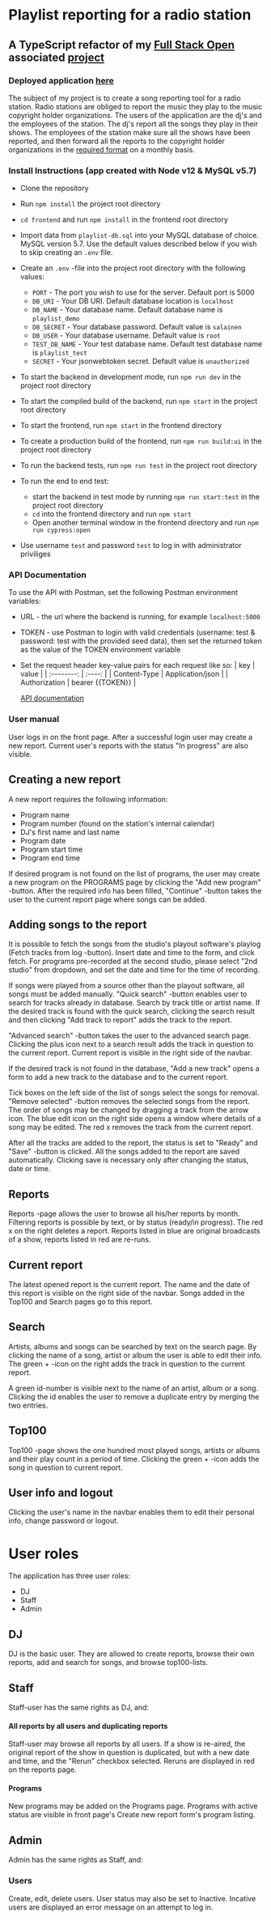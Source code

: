 # Playlist reporting for a radio station

## A TypeScript refactor of my [Full Stack Open](https://fullstackopen.com/en/) associated [project](https://github.com/teemukostamo/fullstack_harjoitustyo)

### Deployed application [here](https://playlist-demo.teemukostamo.com/)

The subject of my project is to create a song reporting tool for a radio station. Radio stations are obliged to report the music they play to the music copyright holder organizations. The users of the application are the dj's and the employees of the station. The dj's report all the songs they play in their shows. The employees of the station make sure all the shows have been reported, and then forward all the reports to the copyright holder organizations in the [required format](https://www.gramex.fi//wp-content/uploads/2018/11/raportointiohje_kaupalliset_radiot_1_7_20091.pdf) on a monthly basis.

### Install Instructions (app created with Node v12 & MySQL v5.7)

- Clone the repository
- Run `npm install` the project root directory
- `cd frontend` and run `npm install` in the frontend root directory
- Import data from `playlist-db.sql` into your MySQL database of choice. MySQL version 5.7. Use the default values described below if you wish to skip creating an `.env` file.
- Create an `.env` -file into the project root directory with the following values:
  - `PORT` - The port you wish to use for the server. Default port is 5000
  - `DB_URI` - Your DB URI. Default database location is `localhost`
  - `DB_NAME` - Your database name. Default database name is `playlist_demo`
  - `DB_SECRET` - Your database password. Default value is `salainen`
  - `DB_USER` - Your database username. Default value is `root`
  - `TEST_DB_NAME` - Your test database name. Default test database name is `playlist_test`
  - `SECRET` - Your jsonwebtoken secret. Default value is `unauthorized`
- To start the backend in development mode, run `npm run dev` in the project root directory
- To start the compiled build of the backend, run `npm start` in the project root directory
- To start the frontend, run `npm start` in the frontend directory
- To create a production build of the frontend, run `npm run build:ui` in the project root directory
- To run the backend tests, run `npm run test` in the project root directory
- To run the end to end test:

  - start the backend in test mode by running `npm run start:test` in the project root directory
  - `cd` into the frontend directory and run `npm start`
  - Open another terminal window in the frontend directory and run `npm run cypress:open`

- Use username `test` and password `test` to log in with administrator priviliges

### API Documentation

To use the API with Postman, set the following Postman environment variables:

- URL - the url where the backend is running, for example `localhost:5000`
- TOKEN - use Postman to login with valid credentials (username: test & password: test with the provided seed data), then set the returned token as the value of the TOKEN environment variable
- Set the request header key-value pairs for each request like so:
  | key | value |
  | :--------: | :----: |
  | Content-Type | Application/json |
  | Authorization | bearer {{TOKEN}} |

  [API documentation](https://playlist-demo.teemukostamo.com/backend-documentation)

### User manual

User logs in on the front page. After a successful login user may create a new report. Current user's reports with the status "In progress" are also visible.

## Creating a new report

A new report requires the following information:

- Program name
- Program number (found on the station's internal calendar)
- DJ's first name and last name
- Program date
- Program start time
- Program end time

If desired program is not found on the list of programs, the user may create a new program on the PROGRAMS page by clicking the "Add new program" -button. After the required info has been filled, "Continue" -button takes the user to the current report page where songs can be added.

## Adding songs to the report

It is possible to fetch the songs from the studio's playout software's playlog (Fetch tracks from log -button). Insert date and time to the form, and click fetch. For programs pre-recorded at the second studio, please select "2nd studio" from dropdown, and set the date and time for the time of recording.

If songs were played from a source other than the playout software, all songs must be added manually. "Quick search" -button enables user to search for tracks already in database. Search by track title or artist name. If the desired track is found with the quick search, clicking the search result and then clicking "Add track to report" adds the track to the report.

"Advanced search" -button takes the user to the advanced search page. Clicking the plus icon next to a search result adds the track in question to the current report. Current report is visible in the right side of the navbar.

If the desired track is not found in the database, "Add a new track" opens a form to add a new track to the database and to the current report.

Tick boxes on the left side of the list of songs select the songs for removal. "Remove selected" -button removes the selected songs from the report. The order of songs may be changed by dragging a track from the arrow icon. The blue edit icon on the right side opens a window where details of a song may be edited. The red x removes the track from the current report.

After all the tracks are added to the report, the status is set to "Ready" and "Save" -button is clicked. All the songs added to the report are saved automatically. Clicking save is necessary only after changing the status, date or time.

## Reports

Reports -page allows the user to browse all his/her reports by month. Filtering reports is possible by text, or by status (ready/in progress). The red x on the right deletes a report. Reports listed in blue are original broadcasts of a show, reports listed in red are re-runs.

## Current report

The latest opened report is the current report. The name and the date of this report is visible on the right side of the navbar. Songs added in the Top100 and Search pages go to this report.

## Search

Artists, albums and songs can be searched by text on the search page. By clicking the name of a song, artist or album the user is able to edit their info. The green + -icon on the right adds the track in question to the current report.

A green id-number is visible next to the name of an artist, album or a song. Clicking the id enables the user to remove a duplicate entry by merging the two entries.

## Top100

Top100 -page shows the one hundred most played songs, artists or albums and their play count in a period of time. Clicking the green + -icon adds the song in question to current report.

## User info and logout

Clicking the user's name in the navbar enables them to edit their personal info, change password or logout.

# User roles

The application has three user roles:

- DJ
- Staff
- Admin

## DJ

DJ is the basic user. They are allowed to create reports, browse their own reports, add and search for songs, and browse top100-lists.

## Staff

Staff-user has the same rights as DJ, and:

#### All reports by all users and duplicating reports

Staff-user may browse all reports by all users. If a show is re-aired, the original report of the show in question is duplicated, but with a new date and time, and the "Rerun" checkbox selected. Reruns are displayed in red on the reports page.

#### Programs

New programs may be added on the Programs page. Programs with active status are visible in front page's Create new report form's program listing.

## Admin

Admin has the same rights as Staff, and:

### Users

Create, edit, delete users. User status may also be set to Inactive. Incative users are displayed an error message on an attempt to log in.
